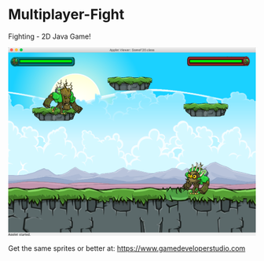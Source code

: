 # Multiplayer-Fight
Fighting - 2D Java Game!

![](Images/GameImage.png)

Get the same sprites or better at: https://www.gamedeveloperstudio.com
